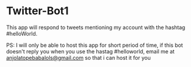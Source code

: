 # Twitter-Bot1
 This app will respond to tweets mentioning my account with the hashtag #helloWorld.


PS: I will only be able to host this app for short period of time, if this bot doesn't reply you when you use the hastag #helloworld, email me at anjolatopebabalols@gmail.com so that i can host it for you

